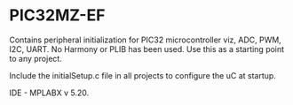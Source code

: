 # PIC32MZ-EF
Contains peripheral initialization for PIC32 microcontroller viz, ADC, PWM, I2C, UART. 
No Harmony or PLIB has been used. 
Use this as a starting point to any project. 

Include the initialSetup.c file in all projects to configure the uC at startup.

IDE - MPLABX v 5.20. 
 
